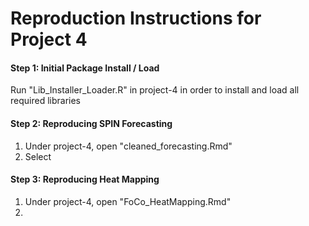 # Reproduction Instructions for Project 4

#### Step 1: Initial Package Install / Load

Run "Lib_Installer_Loader.R" in project-4 in order to install and load all required libraries

#### Step 2: Reproducing SPIN Forecasting

1. Under project-4, open "cleaned_forecasting.Rmd"
2. Select

#### Step 3: Reproducing Heat Mapping

1. Under project-4, open "FoCo_HeatMapping.Rmd"
2. 